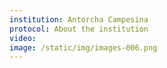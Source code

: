 ```yaml
---
institution: Antorcha Campesina
protocol: About the institution
video: 
image: /static/img/images-006.png
---
```

